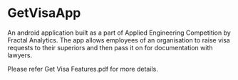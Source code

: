# GetVisaApp
An android application built as a part of Applied Engineering Competition by Fractal Analytics.
The app allows employees of an organisation to raise visa requests to their superiors and then pass it on for documentation with lawyers.

Please refer Get Visa Features.pdf for more details.
